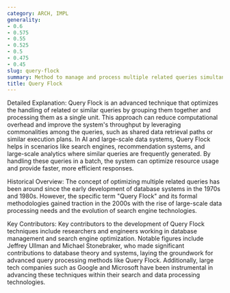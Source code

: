 ```yaml
---
category: ARCH, IMPL
generality:
- 0.6
- 0.575
- 0.55
- 0.525
- 0.5
- 0.475
- 0.45
slug: query-flock
summary: Method to manage and process multiple related queries simultaneously, improving efficiency and response time.
title: Query Flock
---
```


Detailed Explanation:
Query Flock is an advanced technique that optimizes the handling of related or similar queries by grouping them together and processing them as a single unit. This approach can reduce computational overhead and improve the system's throughput by leveraging commonalities among the queries, such as shared data retrieval paths or similar execution plans. In AI and large-scale data systems, Query Flock helps in scenarios like search engines, recommendation systems, and large-scale analytics where similar queries are frequently generated. By handling these queries in a batch, the system can optimize resource usage and provide faster, more efficient responses.

Historical Overview:
The concept of optimizing multiple related queries has been around since the early development of database systems in the 1970s and 1980s. However, the specific term "Query Flock" and its formal methodologies gained traction in the 2000s with the rise of large-scale data processing needs and the evolution of search engine technologies.

Key Contributors:
Key contributors to the development of Query Flock techniques include researchers and engineers working in database management and search engine optimization. Notable figures include Jeffrey Ullman and Michael Stonebraker, who made significant contributions to database theory and systems, laying the groundwork for advanced query processing methods like Query Flock. Additionally, large tech companies such as Google and Microsoft have been instrumental in advancing these techniques within their search and data processing technologies.